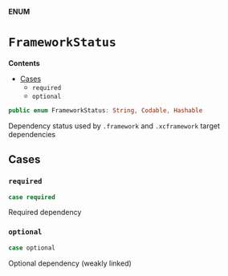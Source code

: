 **ENUM**

# `FrameworkStatus`

**Contents**

- [Cases](#cases)
  - `required`
  - `optional`

```swift
public enum FrameworkStatus: String, Codable, Hashable
```

Dependency status used by `.framework` and `.xcframework` target
dependencies

## Cases
### `required`

```swift
case required
```

Required dependency

### `optional`

```swift
case optional
```

Optional dependency (weakly linked)
